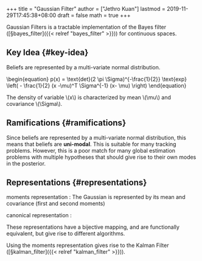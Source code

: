 +++
title = "Gaussian Filter"
author = ["Jethro Kuan"]
lastmod = 2019-11-29T17:45:38+08:00
draft = false
math = true
+++

Gaussian Filters is a tractable implementation of the Bayes filter
([§bayes\_filter]({{< relref "bayes_filter" >}})) for continuous spaces.


## Key Idea {#key-idea}

Beliefs are represented by a multi-variate normal distribution.

\begin{equation}
  p(x) = \text{det}(2 \pi \Sigma)^{-\frac{1}{2}} \text{exp} \left( -
    \frac{1}{2} (x -\mu)^T \Sigma^{-1} (x- \mu) \right)
\end{equation}

The density of variable \\(x\\) is characterized by mean \\(\mu\\) and
covariance \\(\Sigma\\).


## Ramifications {#ramifications}

Since beliefs are represented by a multi-variate normal distribution,
this means that beliefs are **uni-modal**. This is suitable for many
tracking problems. However, this is a poor match for many global
estimation problems with multiple hypotheses that should give rise to
their own modes in the posterior.


## Representations {#representations}

moments representation
: The Gaussian is represented by its mean
    and covariance (first and second moments)

canonical representation
:

These representations have a bijective mapping, and are functionally
equivalent, but give rise to different algorithms.

Using the moments representation gives rise to the Kalman Filter ([§kalman\_filter]({{< relref "kalman_filter" >}})).
